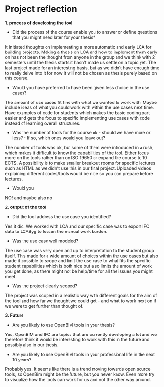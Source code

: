 # Project reflection

<b>1. process of developing the tool</b>

- Did the process of the course enable you to answer or define questions that you might need later for your thesis?

It initiated thoughts on implementing a more automatic and early LCA for building projects. Making a thesis on LCA and how to implement them early on has not been the thought from anyone in the group and we think with 2 semesters until the thesis starts it hasn’t made us settle on a topic yet. The last project made for an interesting basis, but as we didn’t have enough time to really delve into it for now it will not be chosen as thesis purely based on this course.

- Would you have preferred to have been given less choice in the use cases?

The amount of use cases fit fine with what we wanted to work with. Maybe include ideas of what you could work with within the use cases next time. Have examples of code for students which makes the basic coding part easier and gets the focus to specific implementing use cases with code instead of learning overall structures.

- Was the number of tools for the course ok - should we have more or less? - If so, which ones would you leave out?

The number of tools was ok, but some of them were introduced in a rush, which makes it difficult to know the capabilities of the tool. Either focus more on the tools rather than on ISO 19650 or expand the course to 10 ECTS. A possibility is to make smaller breakout rooms for specific lectures such as HTML as we didn’t use this in our final project. Uploaded videos explaining different codes/tools would be nice so you can prepare before lectures.

- Would you

NO! and maybe also no

<b>2. output of the tool</b>

- Did the tool address the use case you identified?

Yes it did. We worked with LCA and our specific case was to export IFC data to LCAByg to lessen the manual work burden.

- Was the use case well modeled?

The use case was very open and up to interpretation to the student group itself. This made for a wide amount of choices within the use cases but also made it possible to scope and limit the use case to what fits the specific student capabilities which is both nice but also limits the amount of work you get done, as there might not be help/time for all the issues you might meet.

- Was the project clearly scoped?

The project was scoped in a realistic way with different goals for the aim of the tool and how far we thought we could get - and what to work next on if we were to get further than thought of.

<b>3. Future</b>

- Are you likely to use OpenBIM tools in your thesis?

Yes, OpenBIM and IFC are topics that are currently developing a lot and we therefore think it would be interesting to work with this in the future and possibly also in our thesis. 

- Are you likely to use OpenBIM tools in your professional life in the next 10 years?

Probably yes. It seems like there is a trend moving towards open source tools, so OpenBim might be the future, but you never know. Even more try to visualize how the tools can work for us and not the other way around.
